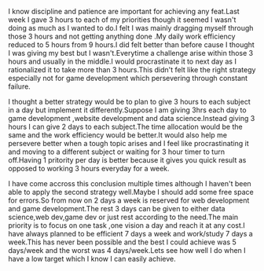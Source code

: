 I know discipline and patience are important for achieving any feat.Last week I gave 3 hours to each of my priorities though it
seemed I wasn't doing as much as I wanted to do.I felt I was mainly dragging myself through those 3 hours and not getting anything done
.My daily work efficiency reduced to 5 hours from 9 hours.I did felt better than before cause I thought I was giving my best
but I wasn't.Everytime a challenge arise within those 3 hours and usually in the middle.I would procrastinate it to next day 
as I rationalized it to take more than 3 hours.This didn't felt like the right strategy especially not for game development which
persevering through constant failure.

I thought a better strategy would be to plan to give 3 hours to each subject in a day but implement it differently.Suppose I am giving
3hrs each day to game development ,website development and data science.Instead giving 3 hours I can give 2 days to each 
subject.The time allocation would be the same and the work efficiency would be better.It would also help me persevere better 
when a tough topic arises and I feel like procrastinating it and  moving to a different subject or waiting for 3 hour timer 
to turn off.Having 1 pritority per day is better because it gives you quick result as opposed to working 3 hours everyday for a 
week.

I have come accross this conclusion multiple times although I haven't been able to apply the second strategy well.Maybe I should 
add some free space for errors.So from now on 2 days a week is reserved for web development and game development.The rest 3 days 
can be given to either data science,web dev,game dev or just rest according to the need.The main priority is to focus on one task
,one vision a day and reach it at any cost.I have always planned to be efficient 7 days a week and work/study 7 days a week.This
has never been possible and the best I could achieve was 5 days/week and the worst was 4 days/week.Lets see how well I do when 
I have a low target which I know I can easily achieve.
